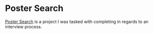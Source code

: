 # Poster Search  
[Poster Search](https://terrancecorley.com/stepstone-interview) is a project I was tasked with completing in regards to an interview process. 